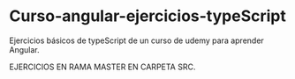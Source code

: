 # Curso-angular-ejercicios-typeScript
Ejercicios básicos de typeScript de un curso de udemy para aprender Angular.

EJERCICIOS EN RAMA MASTER EN CARPETA SRC.
